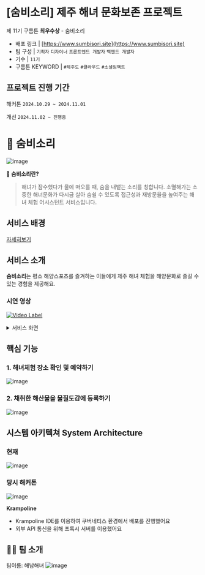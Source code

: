 # [숨비소리] 제주 해녀 문화보존 프로젝트

제 11기 구름톤 **최우수상** - 숨비소리

- 배포 링크 | [https://www.sumbisori.site](https://www.sumbisori.site)
- 팀 구성 | `기획자` `디자이너` `프론트엔드 개발자` `백엔드 개발자`
- 기수 | `11기`
- 구름톤 KEYWORD | `#제주도` `#클라우드` `#소셜임팩트`

## 프로젝트 진행 기간

해커톤 `2024.10.29 ~ 2024.11.01`

개선 `2024.11.02 ~ 진행중`

# 🫧 숨비소리

![image](https://github.com/user-attachments/assets/ecc72b37-4afc-401b-b2d2-82127280bcab)


**🫧 숨비소리란?**

> 해녀가 잠수했다가 물에 떠오를 때, 숨을 내뱉는 소리를 칭합니다. 소멸해가는 소중한 해녀문화가 다시금 살아 숨쉴 수 있도록 접근성과 재방문율을 높여주는 해녀 체험 어시스턴트 서비스입니다.

## 서비스 배경
[자세히보기](https://9oormthon.goorm.io/13d4e699-7fb0-8078-be2b-dcf62a93b5ad)

## 서비스 소개

**숨비소리**는 평소 해양스포츠를 즐겨하는 이들에게 제주 해녀 체험을 해양문화로 즐길 수 있는 경험을 제공해요.

### 시연 영상

[![Video Label](https://github.com/user-attachments/assets/c69c639a-5065-4965-b7f4-5401e21d1e4f)](https://youtu.be/OiBJ7xsDf8Y)

<details>
<summary>서비스 화면</summary>
<div markdown="1">

![image](https://github.com/user-attachments/assets/281c459a-cdc6-493b-ae89-ed3e66bb3b7d)

로그인

---

![image](https://github.com/user-attachments/assets/24d7013c-fe15-46c5-8cb9-eecdc729b882)

메인화면

---

![image](https://github.com/user-attachments/assets/e5a68502-bc88-40e2-b34a-8fde6bb33161)

예약(지도)

![image](https://github.com/user-attachments/assets/4f66c5af-d255-4f7f-9f6c-ca3841dd1d41)

예약(작성)

![image](https://github.com/user-attachments/assets/73fb1e01-219e-4b6a-8ad6-d9b8621cf647)

예약(완료)

---

![image](https://github.com/user-attachments/assets/71564c2b-e84f-4bc8-90a3-028bf1c4746e)

마이페이지

![image](https://github.com/user-attachments/assets/7dcb411b-4c8f-46c3-88ae-f2ab3c2210e9)


예약정보 조회(체험 대기)

![예약정보 조회(체험 완료)](mypage_reservation_confirmation-1.png)

예약정보 조회(체험 완료)

![image](https://github.com/user-attachments/assets/da521691-b763-4ce9-8f15-15681c6ad2d6)

---

![image](https://github.com/user-attachments/assets/d96ff1b7-aacc-46a1-95f1-1967d3d0f66d)


도감 등록(전)

![image](https://github.com/user-attachments/assets/6b480d8b-02aa-46c4-8c79-a184efab0b72)


도감 등록(전)


![image](https://github.com/user-attachments/assets/32c8f7d8-e322-4517-9f8e-b5309449eb31)


도감 등록(후)

---

![image](https://github.com/user-attachments/assets/f114f64f-4663-4c3f-bc07-3564a3aaaa58)


물질도감

![image](https://github.com/user-attachments/assets/6049acdb-f899-401c-a212-051933acf4eb)

물질도감(유)

![image](https://github.com/user-attachments/assets/8c2ea709-dad0-449e-bcda-aadefe8899fc)


물질도감(무)

</details>

## **핵심 기능**

### **1. 해녀체험 장소 확인 및 예약하기**

![image](https://github.com/user-attachments/assets/5e0dd8f4-6ed7-4758-a71e-4edda4d09f5e)


### **2. 채취한 해산물을 물질도감에 등록하기**

![image](https://github.com/user-attachments/assets/094e16fa-efb1-4072-850d-c08ca7c763d5)


## **시스템 아키텍쳐 System Architecture**

### 현재
![image](https://github.com/user-attachments/assets/4d71ad61-dbc3-4206-8567-f387123c75e1)


### 당시 해커톤

![image](https://github.com/user-attachments/assets/eba5c36b-5d7e-44e8-b517-70bfcc2075fd)

**Krampoline**

- Krampoline IDE를 이용하여 쿠버네티스 환경에서 배포를 진행했어요
- 외부 API 통신을 위해 프록시 서버를 이용했어요

## 🙌🏻 팀 소개
팀이름: 해남해녀
![image](https://github.com/user-attachments/assets/17c98cf0-a182-4d34-8031-05dabd179d06)

